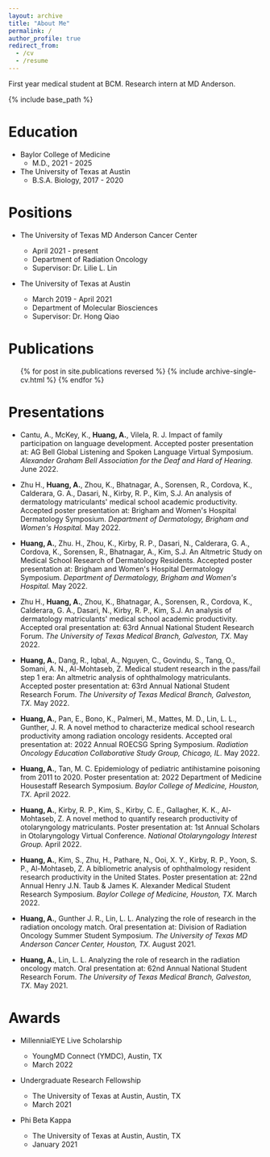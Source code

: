 ```yaml
---
layout: archive
title: "About Me"
permalink: /
author_profile: true
redirect_from:
  - /cv
  - /resume
---
```

First year medical student at BCM. Research intern at MD Anderson.


{% include base_path %}

Education
======
* Baylor College of Medicine
  * M.D., 2021 - 2025
* The University of Texas at Austin
  * B.S.A. Biology, 2017 - 2020

Positions
======
* The University of Texas MD Anderson Cancer Center
  * April 2021 - present
  * Department of Radiation Oncology
  * Supervisor: Dr. Lilie L. Lin

* The University of Texas at Austin
  * March 2019 - April 2021
  * Department of Molecular Biosciences
  * Supervisor: Dr. Hong Qiao

Publications
======
  <ul>{% for post in site.publications reversed %}
    {% include archive-single-cv.html %}
  {% endfor %}</ul>
  
Presentations
======
* Cantu, A., McKey, K., <b>Huang, A.</b>, Vilela, R. J. Impact of family participation on language development. Accepted poster presentation at: AG Bell Global Listening and Spoken Language Virtual Symposium. <i>Alexander Graham Bell Association for the Deaf and Hard of Hearing.</i> June 2022.

* Zhu H., <b>Huang, A.</b>, Zhou, K., Bhatnagar, A., Sorensen, R., Cordova, K., Calderara, G. A., Dasari, N., Kirby, R. P., Kim, S.J. An analysis of dermatology matriculants' medical school academic productivity. Accepted poster presentation at: Brigham and Women's Hospital Dermatology Symposium. <i>Department of Dermatology, Brigham and Women's Hospital.</i> May 2022.

* <b>Huang, A.</b>, Zhu. H., Zhou, K., Kirby, R. P., Dasari, N., Calderara, G. A., Cordova, K., Sorensen, R., Bhatnagar, A., Kim, S.J. An Altmetric Study on Medical School Research of Dermatology Residents. Accepted poster presentation at: Brigham and Women's Hospital Dermatology Symposium. <i>Department of Dermatology, Brigham and Women's Hospital.</i> May 2022.

* Zhu H., <b>Huang, A.</b>, Zhou, K., Bhatnagar, A., Sorensen, R., Cordova, K., Calderara, G. A., Dasari, N., Kirby, R. P., Kim, S.J. An analysis of dermatology matriculants' medical school academic productivity. Accepted oral presentation at: 63rd Annual National Student Research Forum. <i>The University of Texas Medical Branch, Galveston, TX.</i> May 2022.

* <b>Huang, A.</b>, Dang, R., Iqbal, A., Nguyen, C., Govindu, S., Tang, O., Somani, A. N., Al-Mohtaseb, Z. Medical student research in the pass/fail step 1 era: An altmetric analysis of ophthalmology matriculants. Accepted poster presentation at: 63rd Annual National Student Research Forum. <i>The University of Texas Medical Branch, Galveston, TX.</i> May 2022.

* <b>Huang, A.</b>, Pan, E., Bono, K., Palmeri, M., Mattes, M. D., Lin, L. L., Gunther, J. R. A novel method to characterize medical school research productivity among radiation oncology residents. Accepted oral presentation at: 2022 Annual ROECSG Spring Symposium. <i>Radiation Oncology Education Collaborative Study Group, Chicago, IL.</i> May 2022.

* <b>Huang, A.</b>, Tan, M. C. Epidemiology of pediatric antihistamine poisoning from 2011 to 2020. Poster presentation at: 2022 Department of Medicine Housestaff Research Symposium. <i>Baylor College of Medicine, Houston, TX.</i> April 2022.

* <b>Huang, A.</b>, Kirby, R. P., Kim, S., Kirby, C. E., Gallagher, K. K., Al-Mohtaseb, Z. A novel method to quantify research productivity of otolaryngology matriculants. Poster presentation at: 1st Annual Scholars in Otolaryngology Virtual Conference. <i>National Otolaryngology Interest Group.</i> April 2022.

* <b>Huang, A.</b>, Kim, S., Zhu, H., Pathare, N., Ooi, X. Y., Kirby, R. P., Yoon, S. P., Al-Mohtaseb, Z. A bibliometric analysis of ophthalmology resident research productivity in the United States. Poster presentation at: 22nd Annual Henry J.N. Taub & James K. Alexander Medical Student Research Symposium. <i>Baylor College of Medicine, Houston, TX.</i> March 2022.

* <b>Huang, A.</b>, Gunther J. R., Lin, L. L. Analyzing the role of research in the radiation oncology match. Oral presentation at: Division of Radiation Oncology Summer Student Symposium. <i>The University of Texas MD Anderson Cancer Center, Houston, TX.</i> August 2021.

* <b>Huang, A.</b>, Lin, L. L. Analyzing the role of research in the radiation oncology match. Oral presentation at: 62nd Annual National Student Research Forum. <i>The University of Texas Medical Branch, Galveston, TX.</i> May 2021.

Awards
======
* MillennialEYE Live Scholarship
  * YoungMD Connect (YMDC), Austin, TX
  * March 2022

* Undergraduate Research Fellowship
  * The University of Texas at Austin, Austin, TX
  * March 2021

* Phi Beta Kappa
  * The University of Texas at Austin, Austin, TX
  * January 2021
